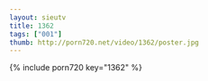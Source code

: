```yaml
--- 
layout: sieutv
title: 1362
tags: ["001"]
thumb: http://porn720.net/video/1362/poster.jpg
---
```

{% include porn720 key="1362" %} 
